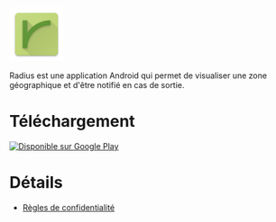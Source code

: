 ![logo](ic_launcher.png)

Radius est une application Android qui permet de visualiser une zone géographique et d'être notifié en cas de sortie.

# Téléchargement

<a style='max-height:30px;' href='https://play.google.com/store/apps/details?id=com.vgaluc.radius&pcampaignid=pcampaignidMKT-Other-global-all-co-prtnr-py-PartBadge-Mar2515-1'><img alt='Disponible sur Google Play' src='https://play.google.com/intl/en_us/badges/static/images/badges/fr_badge_web_generic.png' height='64'/></a>


# Détails

* [Règles de confidentialité](confidentialité.md)

